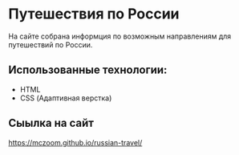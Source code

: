 # Путешествия по России
На сайте собрана информция по возможным направлениям для путешествий по России.

## Использованные технологии:
- HTML
- CSS (Адаптивная верстка)

## Сыылка на сайт
https://mczoom.github.io/russian-travel/
